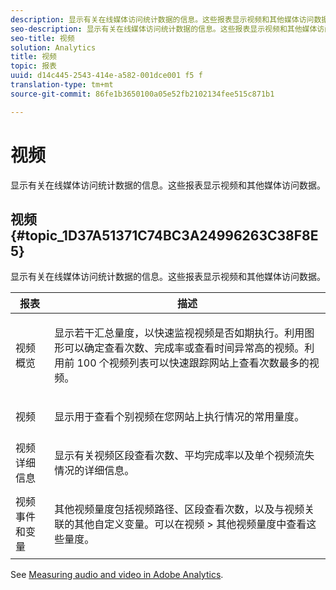 ```yaml
---
description: 显示有关在线媒体访问统计数据的信息。这些报表显示视频和其他媒体访问数据。
seo-description: 显示有关在线媒体访问统计数据的信息。这些报表显示视频和其他媒体访问数据。
seo-title: 视频
solution: Analytics
title: 视频
topic: 报表
uuid: d14c445-2543-414e-a582-001dce001 f5 f
translation-type: tm+mt
source-git-commit: 86fe1b3650100a05e52fb2102134fee515c871b1

---
```



# 视频

显示有关在线媒体访问统计数据的信息。这些报表显示视频和其他媒体访问数据。

## 视频 {#topic_1D37A51371C74BC3A24996263C38F8E5}

显示有关在线媒体访问统计数据的信息。这些报表显示视频和其他媒体访问数据。

<table id="table_A032C55365C34F808764965ADF62F81F"> 
 <thead> 
  <tr> 
   <th colname="col1" class="entry"> 报表 </th> 
   <th colname="col2" class="entry"> 描述 </th> 
  </tr> 
 </thead>
 <tbody> 
  <tr> 
   <td colname="col1"> 视频概览 </td> 
   <td colname="col2"> <p> 显示若干汇总量度，以快速监视视频是否如期执行。利用图形可以确定查看次数、完成率或查看时间异常高的视频。利用前 100 个视频列表可以快速跟踪网站上查看次数最多的视频。 </p> </td> 
  </tr> 
  <tr> 
   <td colname="col1"> 视频 </td> 
   <td colname="col2"> <p> 显示用于查看个别视频在您网站上执行情况的常用量度。 </p> </td> 
  </tr> 
  <tr> 
   <td colname="col1"> 视频详细信息 </td> 
   <td colname="col2"> <p> 显示有关视频区段查看次数、平均完成率以及单个视频流失情况的详细信息。 </p> </td> 
  </tr> 
  <tr> 
   <td colname="col1"> 视频事件和变量 </td> 
   <td colname="col2"> <p> 其他视频量度包括视频路径、区段查看次数，以及与视频关联的其他自定义变量。可以在<span class="uicontrol">视频</span> &gt; <span class="uicontrol">其他视频量度</span>中查看这些量度。 </p> </td> 
  </tr> 
 </tbody> 
</table>

See [Measuring audio and video in Adobe Analytics](https://marketing.adobe.com/resources/help/en_US/sc/appmeasurement/hbvideo/).
